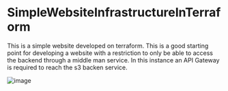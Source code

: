 # SimpleWebsiteInfrastructureInTerraform

This is a simple website developed on terraform. This is a good starting point for developing a website with a restriction to only be able to access the backend through a middle man service. In this instance an API Gateway is required to reach the s3 backen service.

![image](https://user-images.githubusercontent.com/49006769/220215721-b2e48141-1fbe-43a9-82c3-e07818b1b3ba.png)
